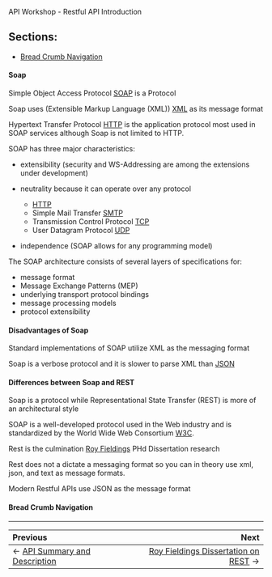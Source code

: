 API Workshop - Restful API Introduction

## Sections:

* [Bread Crumb Navigation](#bread-crumb-navigation)

#### Soap 

Simple Object Access Protocol [SOAP](https://en.wikipedia.org/wiki/SOAP) is a Protocol

Soap uses (Extensible Markup Language (XML)) [XML](https://en.wikipedia.org/wiki/XML) as its message format

Hypertext Transfer Protocol [HTTP](https://en.wikipedia.org/wiki/Hypertext_Transfer_Protocol) is the application protocol most used in SOAP services although Soap is not limited to HTTP.

SOAP has three major characteristics:

* extensibility (security and WS-Addressing are among the extensions under development)

* neutrality because it can operate over any protocol
  * [HTTP](https://en.wikipedia.org/wiki/Hypertext_Transfer_Protocol)
  * Simple Mail Transfer [SMTP](https://en.wikipedia.org/wiki/Simple_Mail_Transfer_Protocol)
  * Transmission Control Protocol [TCP](https://en.wikipedia.org/wiki/Transmission_Control_Protocol)
  * User Datagram Protocol [UDP](https://en.wikipedia.org/wiki/User_Datagram_Protocol)

* independence (SOAP allows for any programming model)

The SOAP architecture consists of several layers of specifications for:

* message format
* Message Exchange Patterns (MEP)
* underlying transport protocol bindings
* message processing models
* protocol extensibility

#### Disadvantages of Soap

Standard implementations of SOAP utilize XML as the messaging format

Soap is a verbose protocol and it is slower to parse XML than [JSON](https://en.wikipedia.org/wiki/JSON)

#### Differences between Soap and REST

Soap is a protocol while Representational State Transfer (REST) is more of an architectural style

SOAP is a well-developed protocol used in the Web industry and is standardized by the World Wide Web Consortium [W3C](https://en.wikipedia.org/wiki/World_Wide_Web_Consortium).

Rest is the culmination [Roy Fieldings](https://en.wikipedia.org/wiki/Roy_Fielding) PHd Dissertation research

Rest does not a dictate a messaging format so you can in theory use xml, json, and text as message formats.

Modern Restful APIs use JSON as the message format

#### Bread Crumb Navigation
_________________________

Previous | Next
:------- | ---:
← [API Summary and Description](./api-summary.md) | [Roy Fieldings Dissertation on REST](./rest-dissertation.md) →
